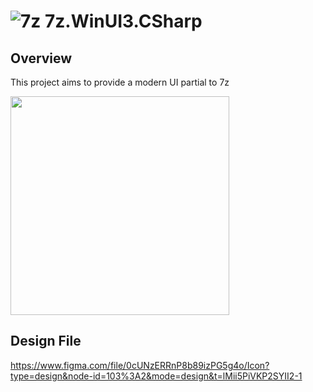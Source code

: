 # ![7z](https://github.com/MicaApps/7z.WinUI3.CSharp/assets/6630660/f5a30a5b-5f20-4242-8ed2-a3cb12e23081) 7z.WinUI3.CSharp

## Overview

This project aims to provide a modern UI partial to 7z

<img src=https://github.com/MicaApps/7z.WinUI3.CSharp/assets/6630660/0f79642a-6864-4ca6-9c3e-9174ff1c2ca8 width=350/>

## Design File

https://www.figma.com/file/0cUNzERRnP8b89izPG5g4o/Icon?type=design&node-id=103%3A2&mode=design&t=lMii5PiVKP2SYII2-1
